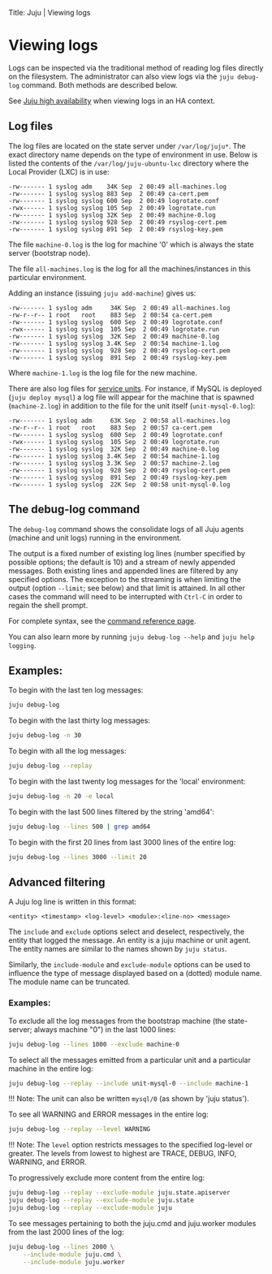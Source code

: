 Title: Juju | Viewing logs


# Viewing logs

Logs can be inspected via the traditional method of reading log files directly
on the filesystem. The administrator can also view logs via the `juju
debug-log` command. Both methods are described below.

See [Juju high availability](./juju-ha.html#ha-and-logging) when viewing logs
in an HA context.


## Log files

The log files are located on the state server under `/var/log/juju*`. The exact
directory name depends on the type of environment in use. Below is listed the
contents of the `/var/log/juju-ubuntu-lxc` directory where the Local Provider
(LXC) is in use:

```no-highlight
-rw------- 1 syslog adm    34K Sep  2 00:49 all-machines.log
-rw------- 1 syslog syslog 883 Sep  2 00:49 ca-cert.pem
-rw------- 1 syslog syslog 600 Sep  2 00:49 logrotate.conf
-rwx------ 1 syslog syslog 105 Sep  2 00:49 logrotate.run
-rw------- 1 syslog syslog 32K Sep  2 00:49 machine-0.log
-rw------- 1 syslog syslog 928 Sep  2 00:49 rsyslog-cert.pem
-rw------- 1 syslog syslog 891 Sep  2 00:49 rsyslog-key.pem
```

The file `machine-0.log` is the log for machine '0' which is always the state
server (bootstrap node).

The file `all-machines.log` is the log for all the machines/instances in this
particular environment.

Adding an instance (issuing `juju add-machine`) gives us:

```no-highlight
-rw------- 1 syslog adm     34K Sep  2 00:49 all-machines.log
-rw-r--r-- 1 root   root    883 Sep  2 00:54 ca-cert.pem
-rw------- 1 syslog syslog  600 Sep  2 00:49 logrotate.conf
-rwx------ 1 syslog syslog  105 Sep  2 00:49 logrotate.run
-rw------- 1 syslog syslog  32K Sep  2 00:49 machine-0.log
-rw------- 1 syslog syslog 3.4K Sep  2 00:54 machine-1.log
-rw------- 1 syslog syslog  928 Sep  2 00:49 rsyslog-cert.pem
-rw------- 1 syslog syslog  891 Sep  2 00:49 rsyslog-key.pem
```

Where `machine-1.log` is the log file for the new machine.

There are also log files for [service units](./glossary.html). For instance, if
MySQL is deployed (`juju deploy mysql`) a log file will appear for the machine
that is spawned (`machine-2.log`) in addition to the file for the unit itself
(`unit-mysql-0.log`):

```no-highlight
-rw------- 1 syslog adm     63K Sep  2 00:58 all-machines.log
-rw-r--r-- 1 root   root    883 Sep  2 00:57 ca-cert.pem
-rw------- 1 syslog syslog  600 Sep  2 00:49 logrotate.conf
-rwx------ 1 syslog syslog  105 Sep  2 00:49 logrotate.run
-rw------- 1 syslog syslog  32K Sep  2 00:49 machine-0.log
-rw------- 1 syslog syslog 3.4K Sep  2 00:54 machine-1.log
-rw------- 1 syslog syslog 3.3K Sep  2 00:57 machine-2.log
-rw------- 1 syslog syslog  928 Sep  2 00:49 rsyslog-cert.pem
-rw------- 1 syslog syslog  891 Sep  2 00:49 rsyslog-key.pem
-rw------- 1 syslog syslog  22K Sep  2 00:58 unit-mysql-0.log
```

## The debug-log command

The `debug-log` command shows the consolidate logs of all Juju agents (machine
and unit logs) running in the environment.

The output is a fixed number of existing log lines (number specified by
possible options; the default is 10) and a stream of newly appended messages.
Both existing lines and appended lines are filtered by any specified options.
The exception to the streaming is when limiting the output (option `--limit`;
see below) and that limit is attained. In all other cases the command will need
to be interrupted with `Ctrl-C` in order to regain the shell prompt.

For complete syntax, see the [command reference page](./commands.html).

You can also learn more by running `juju debug-log --help` and `juju help 
logging`.



## Examples:

To begin with the last ten log messages:

```bash
juju debug-log
```

To begin with the last thirty log messages:

```bash
juju debug-log -n 30
```

To begin with all the log messages:

```bash
juju debug-log --replay
```

To begin with the last twenty log messages for the 'local' environment:

```bash
juju debug-log -n 20 -e local
```

To begin with the last 500 lines filtered by the string 'amd64':

```bash
juju debug-log --lines 500 | grep amd64
```

To begin with the first 20 lines from last 3000 lines of the entire log:

```bash
juju debug-log --lines 3000 --limit 20
```


## Advanced filtering

A Juju log line is written in this format:

`<entity> <timestamp> <log-level> <module>:<line-no> <message>`

The `include` and `exclude` options select and deselect, respectively, the
entity that logged the message. An entity is a juju machine or unit agent. The
entity names are similar to the names shown by `juju status`.

Similarly, the `include-module` and `exclude-module` options can be used to
influence the type of message displayed based on a (dotted) module name. The
module name can be truncated.

### Examples:

To exclude all the log messages from the bootstrap machine (the
state-server; always machine "0") in the last 1000 lines:

```bash
juju debug-log --lines 1000 --exclude machine-0
```

To select all the messages emitted from a particular unit and a particular
machine in the entire log:

```bash
juju debug-log --replay --include unit-mysql-0 --include machine-1
```

!!! Note: The unit can also be written `mysql/0` (as shown by 'juju status').

To see all WARNING and ERROR messages in the entire log:

```bash
juju debug-log --replay --level WARNING
```

!!! Note: The `level` option restricts messages to the specified log-level or
greater. The levels from lowest to highest are TRACE, DEBUG, INFO, WARNING, and
ERROR.

To progressively exclude more content from the entire log:

```bash
juju debug-log --replay --exclude-module juju.state.apiserver
juju debug-log --replay --exclude-module juju.state
juju debug-log --replay --exclude-module juju
```

To see messages pertaining to both the juju.cmd and juju.worker modules
from the last 2000 lines of the log:

```bash
juju debug-log --lines 2000 \
	--include-module juju.cmd \
	--include-module juju.worker
```
